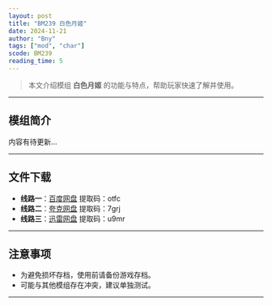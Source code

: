 ```yaml
---
layout: post
title: "BM239 白色月姬"
date: 2024-11-21
author: "Bny"
tags: ["mod", "char"]
scode: BM239
reading_time: 5
---
```


> 本文介绍模组 **白色月姬** 的功能与特点，帮助玩家快速了解并使用。

---

## 模组简介

内容有待更新...

---


## 文件下载
- **线路一**：[百度网盘](https://pan.baidu.com/s/1RSnNuEv-6FwHFpRfBq2cbw?pwd=otfc)  提取码：otfc  
- **线路二**：[夸克网盘](https://pan.quark.cn/s/4b36438d082b?pwd=7grj)  提取码：7grj  
- **线路三**：[迅雷网盘](https://pan.xunlei.com/s/VOCCbl1T-D1NTf_K8ycZu3hEA1?pwd=u9mr)  提取码：u9mr  

---

## 注意事项
- 为避免损坏存档，使用前请备份游戏存档。
- 可能与其他模组存在冲突，建议单独测试。

---

